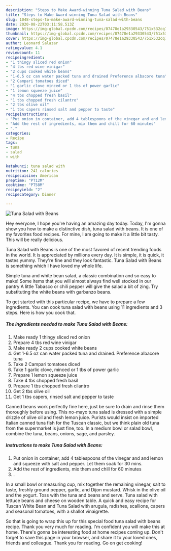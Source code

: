 ```yaml
---
description: "Steps to Make Award-winning Tuna Salad with Beans"
title: "Steps to Make Award-winning Tuna Salad with Beans"
slug: 1048-steps-to-make-award-winning-tuna-salad-with-beans
date: 2020-08-22T03:11:58.513Z
image: https://img-global.cpcdn.com/recipes/07478e1a29330543/751x532cq70/tuna-salad-with-beans-recipe-main-photo.jpg
thumbnail: https://img-global.cpcdn.com/recipes/07478e1a29330543/751x532cq70/tuna-salad-with-beans-recipe-main-photo.jpg
cover: https://img-global.cpcdn.com/recipes/07478e1a29330543/751x532cq70/tuna-salad-with-beans-recipe-main-photo.jpg
author: Leonard Salazar
ratingvalue: 4.1
reviewcount: 11
recipeingredient:
- "1 thingy sliced red onion"
- "4 tbs red wine vinigar"
- "2 cups cooked white beans"
- "1-6.5 oz can water packed tuna and drained Preference albacore tuna"
- "2 Campari tomatoes diced"
- "1 garlic clove minced or 1 tbs of power garlic"
- "1 lemon squeeze juice"
- "4 tbs chopped fresh basil"
- "1 tbs chopped fresh cilantro"
- "2 tbs olive oil"
- "1 tbs capers rinsed salt and pepper to taste"
recipeinstructions:
- "Put onion in container, add 4 tablespoons of the vinegar and and lemon and squeeze with salt and pepper. Let them soak for 30 mins."
- "Add the rest of ingredients, mix them and chill for 60 minutes"
- "."
categories:
- Recipe
tags:
- tuna
- salad
- with

katakunci: tuna salad with 
nutrition: 241 calories
recipecuisine: American
preptime: "PT12M"
cooktime: "PT58M"
recipeyield: "2"
recipecategory: Dinner

---
```



![Tuna Salad with Beans](https://img-global.cpcdn.com/recipes/07478e1a29330543/751x532cq70/tuna-salad-with-beans-recipe-main-photo.jpg)

Hey everyone, I hope you're having an amazing day today. Today, I'm gonna show you how to make a distinctive dish, tuna salad with beans. It is one of my favorites food recipes. For mine, I am going to make it a little bit tasty. This will be really delicious.

Tuna Salad with Beans is one of the most favored of recent trending foods in the world. It is appreciated by millions every day. It is simple, it is quick, it tastes yummy. They're fine and they look fantastic. Tuna Salad with Beans is something which I have loved my whole life.

Simple tuna and white bean salad, a classic combination and so easy to make! Some items that you will almost always find well stocked in our pantry A little Tabasco or chili pepper will give the salad a bit of zing. Try substituting the white beans with garbanzo beans.


To get started with this particular recipe, we have to prepare a few ingredients. You can cook tuna salad with beans using 11 ingredients and 3 steps. Here is how you cook that.

<!--inarticleads1-->

##### The ingredients needed to make Tuna Salad with Beans:

1. Make ready 1 thingy sliced red onion
1. Prepare 4 tbs red wine vinigar
1. Make ready 2 cups cooked white beans
1. Get 1-6.5 oz can water packed tuna and drained. Preference albacore tuna
1. Take 2 Campari tomatoes diced
1. Take 1 garlic clove, minced or 1 tbs of power garlic
1. Prepare 1 lemon squeeze juice
1. Take 4 tbs chopped fresh basil
1. Prepare 1 tbs chopped fresh cilantro
1. Get 2 tbs olive oil
1. Get 1 tbs capers, rinsed salt and pepper to taste


Canned beans work perfectly fine here, just be sure to drain and rinse them thoroughly before using. This no-mayo tuna salad is dressed with a simple drizzle of olive oil and fresh lemon juice. Purists would insist on imported Italian canned tuna fish for the Tuscan classic, but we think plain old tuna from the supermarket is just fine, too. In a medium bowl or salad bowl, combine the tuna, beans, onions, sage, and parsley. 

<!--inarticleads2-->

##### Instructions to make Tuna Salad with Beans:

1. Put onion in container, add 4 tablespoons of the vinegar and and lemon and squeeze with salt and pepper. Let them soak for 30 mins.
1. Add the rest of ingredients, mix them and chill for 60 minutes
1. .


In a small bowl or measuring cup, mix together the remaining vinegar, salt to taste, freshly ground pepper, garlic, and Dijon mustard. Whisk in the olive oil and the yogurt. Toss with the tuna and beans and serve. Tuna salad with lettuce beans and cheese on wooden table. A quick and easy recipe for Tuscan White Bean and Tuna Salad with arugula, radishes, scallions, capers and seasonal tomatoes, with a shallot vinaigrette. 

So that is going to wrap this up for this special food tuna salad with beans recipe. Thank you very much for reading. I'm confident you will make this at home. There's gonna be interesting food at home recipes coming up. Don't forget to save this page in your browser, and share it to your loved ones, friends and colleague. Thank you for reading. Go on get cooking!
